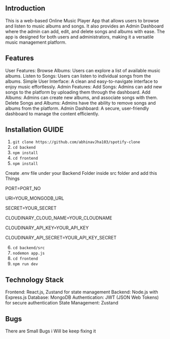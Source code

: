 ##  Introduction 
This is a web-based Online Music Player App that allows users to browse and listen to music albums and songs. It also provides an Admin Dashboard where the admin can add, edit, and delete songs and albums with ease. The app is designed for both users and administrators, making it a versatile music management platform.

## Features
User Features:
Browse Albums: Users can explore a list of available music albums.
Listen to Songs: Users can listen to individual songs from the albums.
Simple User Interface: A clean and easy-to-navigate interface to enjoy music effortlessly.
Admin Features:
Add Songs: Admins can add new songs to the platform by uploading them through the dashboard.
Add Albums: Admins can create new albums, and associate songs with them.
Delete Songs and Albums: Admins have the ability to remove songs and albums from the platform.
Admin Dashboard: A secure, user-friendly dashboard to manage the content efficiently.

## Installation GUIDE

1. ```git clone https://github.com/abhinavJha103/spotify-clone```
2. ```cd backend```
3. ``npm install``
4. ```cd frontend```
5. ``npm install``

Create .env file under your Backend Folder inside src folder 
and add this Things

PORT=PORT_NO

URI=YOUR_MONGODB_URL

SECRET=YOUR_SECRET

CLOUDINARY_CLOUD_NAME=YOUR_CLOUDNAME

CLOUDINARY_API_KEY=YOUR_API_KEY

CLOUDINARY_API_SECRET=YOUR_API_KEY_SECRET

6. ```cd backend/src```
7. ```nodemon app.js```
8. ```cd frontend```
9. ```npm run dev ```

## Technology Stack
Frontend: React.js, Zustand for state management
Backend: Node.js with Express.js
Database: MongoDB
Authentication: JWT (JSON Web Tokens) for secure authentication
State Management: Zustand

## Bugs

There are Small Bugs i Will be keep fixing it 





